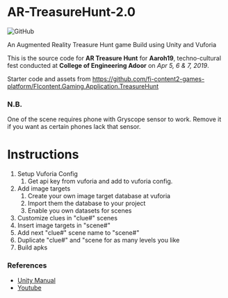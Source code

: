 # AR-TreasureHunt-2.0
![GitHub](https://img.shields.io/github/license/ceadoor/AR-TreasureHunt-2.0.svg)

An Augmented Reality Treasure Hunt game Build using Unity and Vuforia

This is the source code for **AR Treasure Hunt** for **Aaroh19**, techno-cultural fest conducted at **College of Engineering Adoor** on *Apr 5, 6 & 7, 2019*.

Starter code and assets from https://github.com/fi-content2-games-platform/FIcontent.Gaming.Application.TreasureHunt

### N.B.
One of the scene requires phone with Gryscope sensor to work.
Remove it if you want as certain phones lack that sensor.

# Instructions 

1. Setup Vuforia Config
    1. Get api key from vuforia and add to vuforia config.
1. Add image targets
    1. Create your own image target database at vuforia
    1. Import them the database to your project
    1. Enable you own datasets for scenes
1. Customize clues in "clue#" scenes
1. Insert image targets in "scene#"
1. Add next "clue#" scene name to "scene#"
1. Duplicate "clue#" and "scene for as many levels you like 
1. Build apks


### References

- [Unity Manual](https://docs.unity3d.com/Manual/android-sdksetup.html)
- [Youtube](https://www.youtube.com/watch?v=MtiUx_szKbI)